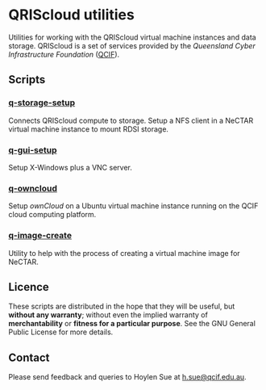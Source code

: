 QRIScloud utilities
===================

Utilities for working with the QRIScloud virtual machine instances and
data storage.  QRIScloud is a set of services provided by the
_Queensland Cyber Infrastructure Foundation_
([QCIF](http://www.qcif.edu.au)).

Scripts
-------

### [q-storage-setup](q-storage-setup.md)

Connects QRIScloud compute to storage.  Setup a NFS client in a NeCTAR
virtual machine instance to mount RDSI storage.

### [q-gui-setup](q-gui-setup.md)

Setup X-Windows plus a VNC server.

### [q-owncloud](q-owncloud.md)

Setup _ownCloud_ on a Ubuntu virtual machine instance running on the
QCIF cloud computing platform.

### [q-image-create](q-image-create.md)

Utility to help with the process of creating a virtual machine image
for NeCTAR.

Licence
-------

These scripts are distributed in the hope that they will be useful,
but **without any warranty**; without even the implied warranty of
**merchantability** or **fitness for a particular purpose**.  See the
GNU General Public License for more details.

Contact
-------

Please send feedback and queries to Hoylen Sue at <h.sue@qcif.edu.au>.
